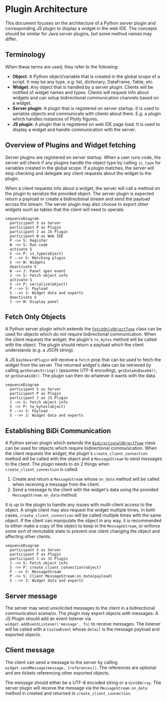# Plugin Architecture

This document focuses on the architecture of a Python server plugin and corresponding JS plugin to display a widget in the web IDE. The concepts should be similar for Java server plugins, but some method names may differ.

## Terminology

When these terms are used, they refer to the following:

- **Object**: A Python object/variable that is created in the global scope of a script. It may be any type, e.g. list, dictionary, DataFrame, Table, etc.
- **Widget**: Any object that is handled by a server plugin. Clients will be notified of widget names and types. Clients will request info about widgets and can setup bidirectional communication channels based on a widget.
- **Server plugin**: A plugin that is registered on server startup. It is used to serialize objects and communicate with clients about them. E.g. a plugin which handles instances of Plotly figures.
- **JS plugin**: A plugin that is registered on web IDE page load. It is used to display a widget and handle communication with the server.

## Overview of Plugins and Widget fetching

Server plugins are registered on server startup. When a user runs code, the server will check if any plugins handle the object type by calling `is_type` for variables created in the global scope. If a plugin matches, the server will stop checking and delegate any client requests about the widget to the plugin.

When a client requests info about a widget, the server will call a method on the plugin to serialize the provided object. The server plugin is expected return a payload or create a bidirectional stream and send the payload across the stream. The server plugin may also choose to export other widgets such as tables that the client will need to operate.

```mermaid
sequenceDiagram
  participant S as Server
  participant P as Plugin
  participant J as JS Plugin
  participant W as Web IDE
  P ->> S: Register
  W ->> S: Run code
  activate S
  S ->> P: is_type(object)
  P -->> S: Matching plugin
  S ->> W: Widgets
  deactivate S
  W ->> J: Panel open event
  J ->> S: Fetch object info
  activate S
  S ->> P: serialize(object)
  P -->> S: Payload
  S -->> J: Widget data and exports
  deactivate S
  J ->> W: Display panel
```

## Fetch Only Objects

A Python server plugin which extends the [`FetchOnlyObjectType`](https://github.com/deephaven/deephaven-plugin/blob/main/src/deephaven/plugin/object_type.py#L90) class can be used for objects which do not require bidirectional communication. When the client requests the widget, the plugin's `to_bytes` method will be called with the object. The plugin should return a payload which the client understands (e.g. a JSON string).

A JS `DashboardPlugin` will receive a `fetch` prop that can be used to fetch the widget from the server. The returned widget's data can be retrieved by calling `getDataAsString()` (assumes UTF-8 encoding), `getDataAsBase64()`, or `getDataAsU8()`. The plugin can then do whatever it wants with the data.

```mermaid
sequenceDiagram
  participant S as Server
  participant P as Plugin
  participant J as JS Plugin
  J ->> S: Fetch object info
  S ->> P: to_bytes(object)
  P -->> S: Payload
  S -->> J: Widget data and exports
```

## Establishing BiDi Communication

A Python server plugin which extends the [`BidirectionalObjectType`](https://github.com/deephaven/deephaven-plugin/blob/main/src/deephaven/plugin/object_type.py#L73) class can be used for objects which require bidirectional communication. When the client requests the widget, the plugin's `create_client_connection` method will be called with the object and a `MessageStream` to send messages to the client. The plugin needs to do 2 things when `create_client_connection` is called:

1. Create and return a `MessageStream` whose `on_data` method will be called when receiving a message from the client.
2. Send a message to the client with the widget's data using the provided `MessageStream.on_data` method.

It is up to the plugin to handle any issues with multi-client access to the object. A single client may also request the widget multiple times. In both cases, `create_client_connection` will be called multiple times with the same object. If the client can manipulate the object in any way, it is recommended to either make a copy of the object to keep in the `MessageStream`, or enforce some sort of immutable state to prevent one client changing the object and affecting other clients.

```mermaid
sequenceDiagram
  participant S as Server
  participant P as Plugin
  participant J as JS Plugin
  J ->> S: Fetch object info
  S ->> P: create_client_connection(object)
  P -->> S: MessageStream
  P ->> S: Client MessageStream.on_data(payload)
  S -->> J: Widget data and exports
```

## Server message

The server may send unsolicited messages to the client in a bidirectional communication scenario. The plugin may export objects with messages. A JS Plugin should add an event listener via `widget.addEventListener('message', fn)` to receive messages. The listener will be called with a `CustomEvent` whose `detail` is the message payload and exported objects.

## Client message

The client can send a message to the server by calling `widget.sendMessage(message, [references])`. The references are optional and are tickets referencing other exported objects.

The message should either be a UTF-8 encoded string or a `Uint8Array`. The server plugin will receive the message via the `MessageStream.on_data` method in created and returned in `create_client_connection`.
